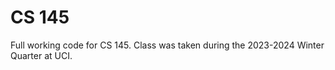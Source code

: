 # CS 145

Full working code for CS 145. Class was taken during the 2023-2024 Winter Quarter at UCI.


